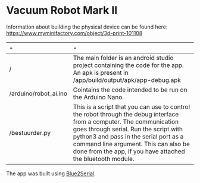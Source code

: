 # Vacuum Robot Mark II 

Information about building the physical device can be found here: https://www.myminifactory.com/object/3d-print-101108

| - | - |
| :------------ | :--------- |
|/ | The main folder is an android studio project containing the code for the app. An apk is present in /app/build/output/apk/app-debug.apk |
|/arduino/robot_ai.ino | Cointains the code intended to be run on the Arduino Nano. |
|/bestuurder.py | This is a script that you can use to control the robot through the debug interface from a computer. The communication goes through serial. Run the script with python3 and pass in the serial port as a command line argument. This can also be done from the app, if you have attached the bluetooth module. |

The app was built using [Blue2Serial](https://github.com/MacroYau/Blue2Serial).